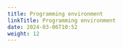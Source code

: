 ```yaml
---
title: Programming environment
linkTitle: Programming environment
date: 2024-03-06T10:52
weight: 12
---
```

